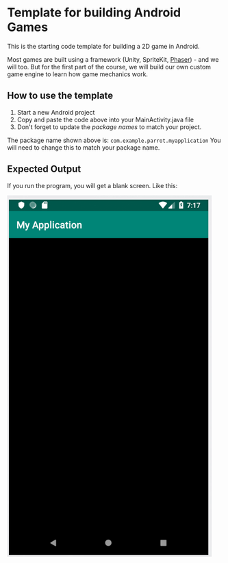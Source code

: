 # Template for building Android Games

This is the starting code template for building a 2D game in Android.

Most games are built using a framework (Unity, SpriteKit, [Phaser](https://phaser.io/)) - and we will too. But for the first part of the course, we will build our own custom game engine to learn how game mechanics work.

## How to use the template

1. Start a new Android project
2. Copy and paste the code above into your MainActivity.java file
3. Don't forget to update the *package names* to match your project.

The package name shown above is: `com.example.parrot.myapplication`
You will need to change this to match your package name.

## Expected Output

If you run the program, you will get a blank screen. Like this:

![Expected Output](image.png)

